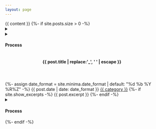 ```yaml
---
layout: page
---
```

<article class="project" style="counter-reset: post {{ site.categories[page.category].size | minus: 'site.tags[log].size' }}">
{{ content }}
{%- if site.posts.size > 0 -%}
<nav class="nav-post">
    <div id="vr"></div>
    <details class="menu-post">
        <summary></summary>
        <ol reversed>
        {% for post in site.categories[page.category] %}
        {% if post.tags contains 'post' %}
            <li>
                <a href="#{{ post.title | escape }}">{{ post.title | replace:'_', ' ' | escape }}</a>
            </li>
        {% endif %}
        {% endfor %}
        </ol>
    </details>
</nav>
<article class="post">
    <aside>
        <details class="menu-process">
            <summary>
                <h1>Process</h1>
            </summary>
            <ol reversed>
                {% for post in site.categories[page.category] %}
                {% if post.tags contains 'log' %}
                <li>
                {%- assign date_format = site.minima.date_format | default: "%F-%H-%M-%S" -%}
                    <article id="{{ post.date | date: date_format }}" class="log">
                    {%- assign date_format = site.minima.date_format | default: "%d %b %Y %R%Z" -%}
                        <time class="post-meta" datetime="{{ post.date }}">{{ post.date | date: date_format }}</time>
                        <ul>
                            <li>
                            {%- if site.show_excerpts -%}
                            {{ post.excerpt }}
                            {%- endif -%}
                            </li>
                        </ul>
                    </article>
                </li>
                {% endif %}
                {% if post.tags contains 'post' %}
            </ol>
        </details>
    </aside>
    <article>
        <header class="header-post">
            <h1 class="title-post" id="{{ post.title | escape }}">{{ post.title | replace:'_', ' ' | escape }}</h1>
        </header>
        <section class="content-post">
        {%- assign date_format = site.minima.date_format | default: "%d %b %Y %R%Z" -%}
        <time class="post-meta" datetime="{{ post.date }}">{{ post.date | date: date_format }}</time>
            <a href="{{site.baseurl}}/categories/#{{category|slugize}}">{{ category }}</a>
                {%- if site.show_excerpts -%}
                {{ post.excerpt }}
                {%- endif -%}
        </section>
    </article>
    <aside>
        <details class="menu-process">
            <summary>
                <h1>Process</h1>
            </summary>
            <ol reversed>
            {% endif %}
            {% endfor %}
            </ol>
        </details>
    </aside>
</article>
{%- endif -%}
</article>